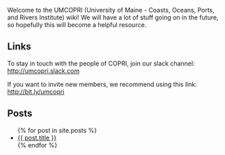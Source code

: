 Welcome to the UMCOPRI (University of Maine - Coasts, Oceans, Ports, and Rivers Institute) wiki!  We will have a lot of stuff going on in the future, so hopefully this will become a helpful resource.

## Links

To stay in touch with the people of COPRI, join our slack channel: <http://umcopri.slack.com>

If you want to invite new members, we recommend using this link: <http://bit.ly/umcopri>

## Posts

<ul>
  {% for post in site.posts %}
    <li>
      <a href="{{ post.url }}">{{ post.title }}</a>
    </li>
  {% endfor %}
</ul>
